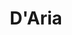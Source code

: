 ---
title: "D'Aria"
url: /ciudad-autonoma-de-buenos-aires/daria-avenida-juan-bautista-justo/
shop: Farben
---